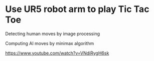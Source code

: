 # Use UR5 robot arm to play Tic Tac Toe

Detecting human moves by image processing

Computing AI moves by minimax algorithm

https://www.youtube.com/watch?v=VNdiRygH6sk
